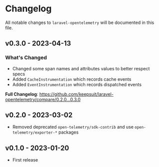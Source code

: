 # Changelog

All notable changes to `laravel-opentelemetry` will be documented in this file.

## v0.3.0 - 2023-04-13

### What's Changed

- Changed some span names and attributes values to better respect specs
- Added `CacheInstrumentation` which records cache events
- Added `EventInstrumentation` which records dispatched events

**Full Changelog**: https://github.com/keepsuit/laravel-opentelemetry/compare/0.2.0...0.3.0

## v0.2.0 - 2023-03-02

- Removed deprecated `open-telemetry/sdk-contrib` and use `open-telemetry/exporter-*` packages

## v0.1.0 - 2023-01-20

- First release
